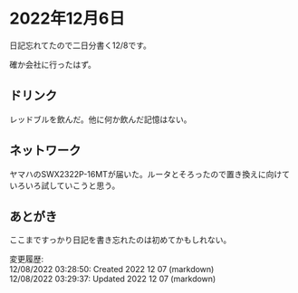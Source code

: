 # 2022年12月6日

日記忘れてたので二日分書く12/8です。

確か会社に行ったはず。

## ドリンク

レッドブルを飲んだ。他に何か飲んだ記憶はない。

## ネットワーク

ヤマハのSWX2322P-16MTが届いた。ルータとそろったので置き換えに向けていろいろ試していこうと思う。

## あとがき

ここまですっかり日記を書き忘れたのは初めてかもしれない。

変更履歴:  
12/08/2022 03:28:50: Created 2022 12 07 (markdown)  
12/08/2022 03:29:37: Updated 2022 12 07 (markdown)  

